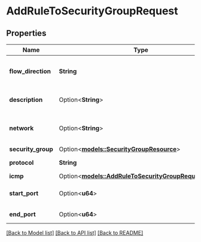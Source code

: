 # AddRuleToSecurityGroupRequest

## Properties

Name | Type | Description | Notes
------------ | ------------- | ------------- | -------------
**flow_direction** | **String** | Network flow direction to match | 
**description** | Option<**String**> | Security Group rule description | [optional]
**network** | Option<**String**> | CIDR-formatted network allowed | [optional]
**security_group** | Option<[**models::SecurityGroupResource**](security-group-resource.md)> |  | [optional]
**protocol** | **String** | Network protocol | 
**icmp** | Option<[**models::AddRuleToSecurityGroupRequestIcmp**](add_rule_to_security_group_request_icmp.md)> |  | [optional]
**start_port** | Option<**u64**> | Start port of the range | [optional]
**end_port** | Option<**u64**> | End port of the range | [optional]

[[Back to Model list]](../README.md#documentation-for-models) [[Back to API list]](../README.md#documentation-for-api-endpoints) [[Back to README]](../README.md)



